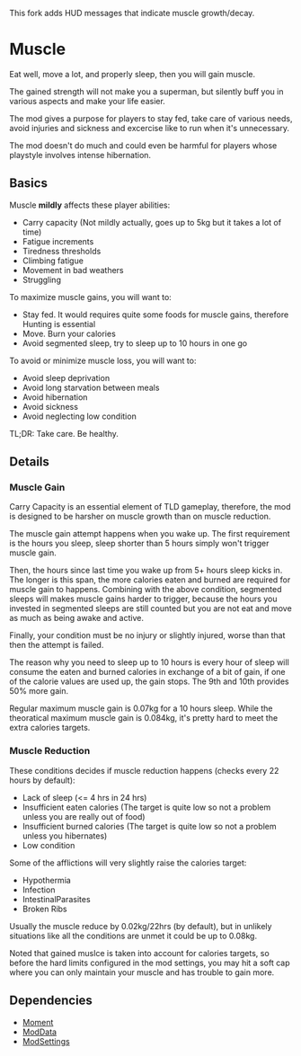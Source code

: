 This fork adds HUD messages that indicate muscle growth/decay.

# Muscle

Eat well, move a lot, and properly sleep, then you will gain muscle.

The gained strength will not make you a superman, but silently buff you in various aspects and make your life easier.

The mod gives a purpose for players to stay fed, take care of various needs, avoid injuries and sickness and excercise like to run when it's unnecessary.

The mod doesn't do much and could even be harmful for players whose playstyle involves intense hibernation.

## Basics

Muscle **mildly** affects these player abilities:

- Carry capacity (Not mildly actually, goes up to 5kg but it takes a lot of time)
- Fatigue increments
- Tiredness thresholds
- Climbing fatigue
- Movement in bad weathers
- Struggling

To maximize muscle gains, you will want to:

- Stay fed. It would requires quite some foods for muscle gains, therefore Hunting is essential
- Move. Burn your calories
- Avoid segmented sleep, try to sleep up to 10 hours in one go

To avoid or minimize muscle loss, you will want to:

- Avoid sleep deprivation
- Avoid long starvation between meals
- Avoid hibernation
- Avoid sickness
- Avoid neglecting low condition

TL;DR: Take care. Be healthy.

## Details

### Muscle Gain

Carry Capacity is an essential element of TLD gameplay, therefore, the mod is designed to be harsher on muscle growth than on muscle reduction.

The muscle gain attempt happens when you wake up. The first requirement is the hours you sleep, sleep shorter than 5 hours simply won't trigger muscle gain.

Then, the hours since last time you wake up from 5+ hours sleep kicks in. The longer is this span, the more calories eaten and burned are required for muscle gain to happens. Combining with the above condition, segmented sleeps will makes muscle gains harder to trigger, because the hours you invested in segmented sleeps are still counted but you are not eat and move as much as being awake and active.

Finally, your condition must be no injury or slightly injured, worse than that then the attempt is failed.

The reason why you need to sleep up to 10 hours is every hour of sleep will consume the eaten and burned calories in exchange of a bit of gain, if one of the calorie values are used up, the gain stops. The 9th and 10th provides 50% more gain.

Regular maximum muscle gain is 0.07kg for a 10 hours sleep. While the theoratical maximum muscle gain is 0.084kg, it's pretty hard to meet the extra calories targets.

### Muscle Reduction

These conditions decides if muscle reduction happens (checks every 22 hours by default):

- Lack of sleep (<= 4 hrs in 24 hrs)
- Insufficient eaten calories (The target is quite low so not a problem unless you are really out of food)
- Insufficient burned calories (The target is quite low so not a problem unless you hibernates)
- Low condition

Some of the afflictions will very slightly raise the calories target:

- Hypothermia
- Infection
- IntestinalParasites
- Broken Ribs

Usually the muscle reduce by 0.02kg/22hrs (by default), but in unlikely situations like all the conditions are unmet it could be up to 0.08kg.

Noted that gained muslce is taken into account for calories targets, so before the hard limits configured in the mod settings, you may hit a soft cap where you can only maintain your muscle and has trouble to gain more.

## Dependencies

- [Moment](https://github.com/No3371/TLD-Moment)
- [ModData](https://github.com/dommrogers/ModData/)
- [ModSettings](https://github.com/zeobviouslyfakeacc/ModSettings/)
